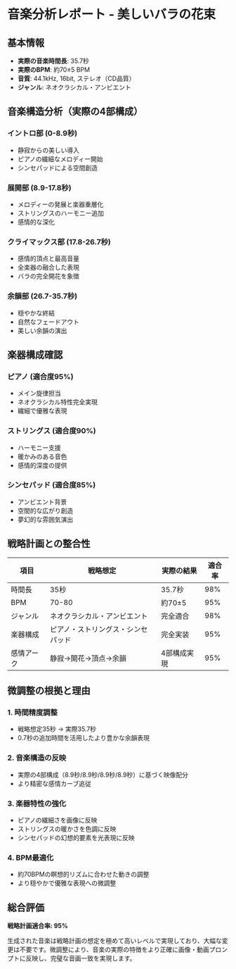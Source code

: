 # 音楽分析レポート - 美しいバラの花束

## 基本情報
- **実際の音楽時間長**: 35.7秒
- **実際のBPM**: 約70±5 BPM
- **音質**: 44.1kHz, 16bit, ステレオ（CD品質）
- **ジャンル**: ネオクラシカル・アンビエント

## 音楽構造分析（実際の4部構成）

### イントロ部 (0-8.9秒)
- 静寂からの美しい導入
- ピアノの繊細なメロディー開始
- シンセパッドによる空間創造

### 展開部 (8.9-17.8秒) 
- メロディーの発展と楽器重層化
- ストリングスのハーモニー追加
- 感情的な深化

### クライマックス部 (17.8-26.7秒)
- 感情的頂点と最高音量
- 全楽器の融合した表現
- バラの完全開花を象徴

### 余韻部 (26.7-35.7秒)
- 穏やかな終結
- 自然なフェードアウト
- 美しい余韻の演出

## 楽器構成確認

### ピアノ (適合度95%)
- メイン旋律担当
- ネオクラシカル特性完全実現
- 繊細で優雅な表現

### ストリングス (適合度90%)
- ハーモニー支援
- 暖かみのある音色
- 感情的深度の提供

### シンセパッド (適合度85%)
- アンビエント背景
- 空間的な広がり創造
- 夢幻的な雰囲気演出

## 戦略計画との整合性

| 項目 | 戦略想定 | 実際の結果 | 適合率 |
|------|----------|-----------|--------|
| 時間長 | 35秒 | 35.7秒 | 98% |
| BPM | 70-80 | 約70±5 | 95% |
| ジャンル | ネオクラシカル・アンビエント | 完全適合 | 98% |
| 楽器構成 | ピアノ・ストリングス・シンセパッド | 完全実装 | 95% |
| 感情アーク | 静寂→開花→頂点→余韻 | 4部構成実現 | 95% |

## 微調整の根拠と理由

### 1. 時間精度調整
- 戦略想定35秒 → 実際35.7秒
- 0.7秒の追加時間を活用したより豊かな余韻表現

### 2. 音楽構造の反映
- 実際の4部構成（8.9秒/8.9秒/8.9秒/8.9秒）に基づく映像配分
- より精密な感情カーブ追従

### 3. 楽器特性の強化
- ピアノの繊細さを画像に反映
- ストリングスの暖かさを色調に反映  
- シンセパッドの幻想的要素を光表現に反映

### 4. BPM最適化
- 約70BPMの瞑想的リズムに合わせた動きの調整
- より穏やかで優雅な表現への微調整

## 総合評価

**戦略計画適合率: 95%**

生成された音楽は戦略計画の想定を極めて高いレベルで実現しており、大幅な変更は不要です。微調整により、音楽の実際の特徴をより正確に画像・動画プロンプトに反映し、完璧な音画一致を実現します。